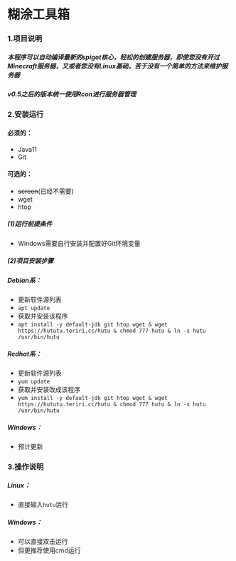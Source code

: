 # **糊涂工具箱**
### 1.项目说明
##### 	本程序可以自动编译最新的spigot核心，轻松的创建服务器，即使您没有开过Minecraft服务器，又或者您没有Linux基础，苦于没有一个简单的方法来维护服务器
#####   v0.5之后的版本统一使用Rcon进行服务器管理
### 2.安装运行
#### 必须的：
- Java11
- Git
#### 可选的：
- ~~screen~~(已经不需要)
- wget
- htop
#####	(1)运行前提条件
- Windows需要自行安装并配置好Git环境变量

#####	(2)项目安装步骤
##### Debian系：
- 更新软件源列表
- `apt update`
- 获取并安装该程序 
- `apt install -y default-jdk git htop wget & wget https://hututu.teriri.cc/hutu & chmod 777 hutu & ln -s hutu /usr/bin/hutu`
##### Redhat系：
- 更新软件源列表
- `yum update`
- 获取并安装改成该程序 
- `yum install -y default-jdk git htop wget & wget https://hututu.teriri.cc/hutu & chmod 777 hutu & ln -s hutu /usr/bin/hutu`
##### Windows：
- 预计更新
### 3.操作说明
##### Linux：
- 直接输入`hutu`运行
##### Windows：
- 可以直接双击运行
- 但更推荐使用cmd运行
